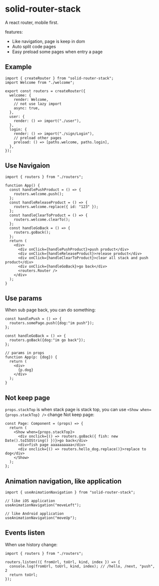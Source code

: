 # solid-router-stack

A react router, mobile first.

features:

- Like navigation, page is keep in dom
- Auto split code pages
- Easy preload some pages when entry a page

## Example

```tsx
import { createRouter } from "solid-router-stack";
import Welcome from "./welcome";

export const routers = createRouter({
  welcome: {
    render: Welcome,
    // not use lazy import
    async: true,
  },
  user: {
    render: () => import("./user"),
  },
  login: {
    render: () => import("./sign/Login"),
    // preload other pages
    preload: () => [paths.welcome, paths.login],
  },
});
```

## Use Navigaion

```tsx
import { routers } from "./routers";

function App() {
  const handlePushProduct = () => {
    routers.welcome.push();
  };
  const handleReleaseProduct = () => {
    routers.welcome.replace({ id: "123" });
  };
  const handleClearToProduct = () => {
    routers.welcome.clearTo();
  };
  const handleGoBack = () => {
    routers.goBack();
  };
  return (
    <div>
      <div onClick={handlePushProduct}>push product</div>
      <div onClick={handleReleaseProduct}>release product</div>
      <div onClick={handleClearToProduct}>clear all stack and push product</div>
      <div onClick={handleGoBack}>go back</div>
      <routers.Router />
    </div>
  );
}
```

## Use params

When sub page back, you can do something:

```tsx
const handlePush = () => {
  routers.somePage.push({dog:"im push"});
};

const handleGoBack = () => {
  routers.goBack({dog:"im go back"});
};

// params in props
function App(p: {dog}) {
  return (
    <div>
      {p.dog}
    </div>
  );
}
```

## Not keep page

`props.stackTop` is when stack page is stack top, you can use `<Show when={props.stackTop} />` change Not keep page:

```tsx
const Page: Component = (props) => {
  return (
    <Show when={props.stackTop}>
      <div onclick={() => routers.goBack({ fish: new Date().toISOString() })}>go back</div>
      <div>fish page aaaaaaaaaa</div>
      <div onclick={() => routers.hello_dog.replace()}>replace to dog</div>
    </Show>
  );
};
```

## Animation navigation, like application

```tsx
import { useAnimationNavigation } from "solid-router-stack";

// like iOS application
useAnimationNavigation("moveLeft");

// like Android application
useAnimationNavigation("moveUp");
```

## Events listen

When use history change:

```tsx
import { routers } from "./routers";

routers.listen(({ fromUrl, toUrl, kind, index }) => {
  console.log(fromUrl, toUrl, kind, index); // /hello, /next, "push", 2
  return toUrl;
});
```
